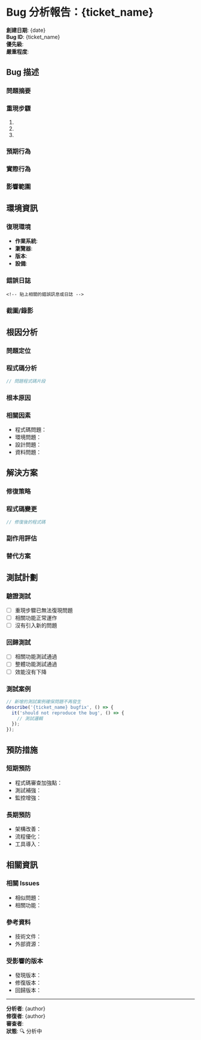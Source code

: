 # Bug 分析報告：{ticket_name}

**創建日期**: {date}  
**Bug ID**: {ticket_name}  
**優先級**: <!-- 高/中/低 -->  
**嚴重程度**: <!-- 嚴重/中等/輕微 -->

## Bug 描述

### 問題摘要
<!-- 簡潔描述問題是什麼 -->

### 重現步驟
1. 
2. 
3. 

### 預期行為
<!-- 應該發生什麼 -->

### 實際行為
<!-- 實際發生了什麼 -->

### 影響範圍
<!-- 這個 bug 影響了哪些功能或用戶 -->

## 環境資訊

### 復現環境
- **作業系統**: 
- **瀏覽器**: 
- **版本**: 
- **設備**: 

### 錯誤日誌
```
<!-- 貼上相關的錯誤訊息或日誌 -->
```

### 截圖/錄影
<!-- 如果有視覺問題，附上截圖或錄影 -->

## 根因分析

### 問題定位
<!-- 透過除錯找到的問題位置 -->

### 程式碼分析
```typescript
// 問題程式碼片段
```

### 根本原因
<!-- 分析為什麼會發生這個問題 -->

### 相關因素
- 程式碼問題：
- 環境問題：
- 設計問題：
- 資料問題：

## 解決方案

### 修復策略
<!-- 描述如何修復這個問題 -->

### 程式碼變更
```typescript
// 修復後的程式碼
```

### 副作用評估
<!-- 這個修復可能造成的其他影響 -->

### 替代方案
<!-- 如果有其他解決方案 -->

## 測試計劃

### 驗證測試
- [ ] 重現步驟已無法復現問題
- [ ] 相關功能正常運作
- [ ] 沒有引入新的問題

### 回歸測試
- [ ] 相關功能測試通過
- [ ] 整體功能測試通過
- [ ] 效能沒有下降

### 測試案例
```typescript
// 新增的測試案例確保問題不再發生
describe('{ticket_name} bugfix', () => {
  it('should not reproduce the bug', () => {
    // 測試邏輯
  });
});
```

## 預防措施

### 短期預防
- 程式碼審查加強點：
- 測試補強：
- 監控增強：

### 長期預防
- 架構改善：
- 流程優化：
- 工具導入：

## 相關資訊

### 相關 Issues
- 相似問題：
- 相關功能：

### 參考資料
- 技術文件：
- 外部資源：

### 受影響的版本
- 發現版本：
- 修復版本：
- 回歸版本：

---

**分析者**: {author}  
**修復者**: {author}  
**審查者**: <!-- 待填入 -->  
**狀態**: 🔍 分析中